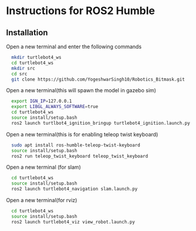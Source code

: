 # Instructions for ROS2 Humble




## Installation

Open a new terminal and enter the following commands

```bash
  mkdir turtlebot4_ws
  cd turtlebot4_ws
  mkdir src
  cd src
  git clone https://github.com/YogeshwarSingh10/Robotics_Bitmask.git
```

 Open a new terminal(this will spawn the model in gazebo sim)
```bash
  export IGN_IP=127.0.0.1
  export LIBGL_ALWAYS_SOFTWARE=true
  cd turtlebot4_ws
  source install/setup.bash
  ros2 launch turtlbot4_ignition_bringup turtlebot4_ignition.launch.py
```
Open a new terminal(this is for enabling teleop twist keyboard)
```bash
  sudo apt install ros-humble-teleop-twist-keyboard
  source install/setup.bash
  ros2 run teleop_twist_keyboard teleop_twist_keyboard

```
Open a new terminal (for slam)
```bash
  cd turtlebot4_ws
  source install/setup.bash
  ros2 launch turtlebot4_navigation slam.launch.py
```
Open a new terminal(for rviz)
```bash
  cd turtlebot4_ws
  source install/setup.bash
  ros2 launch turtlebot4_viz view_robot.launch.py
```
